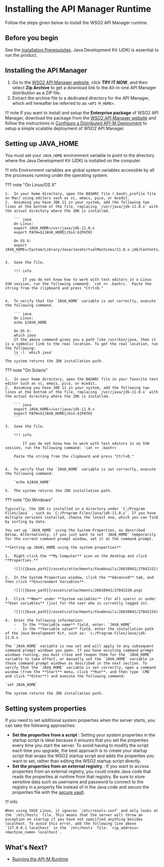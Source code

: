 # Installing the API Manager Runtime

Follow the steps given below to install the WSO2 API Manager runtime.

## Before you begin

See the [Installation Prerequisites]({{base_path}}/install-and-setup/install/installation-prerequisites). 
Java Development Kit (JDK) is essential to run the product.

## Installing the API Manager

1.  Go to the [WSO2 API Manager website](https://wso2.com/api-manager/), click **TRY IT NOW**, and then select **Zip Archive** to get a download link to the All-in-one API Manager distribution as a ZIP file.
2.  Extract the archive file to a dedicated directory for the API Manager, which will hereafter be referred to as `<API-M_HOME>`.

!!! note
    If you want to install and setup the **Enterprise package** of WSO2 API Manager, download the package from the [WSO2 API Manager website](https://wso2.com/api-manager/) and follow the instructions in [Configure a Distributed API-M Deployment]({{base_path}}/install-and-setup/setup/distributed-deployment/deploying-wso2-api-m-in-a-distributed-setup/) to setup a simple scalable deployment of WSO2 API Manager.

## Setting up JAVA_HOME

You must set your `JAVA_HOME` environment variable to point to the directory where the Java Development Kit (JDK) is installed on the computer.

!!! info
    Environment variables are global system variables accessible by all the processes running under the operating system.

??? note "On Linux/OS X"

    1.  In your home directory, open the BASHRC file (.bash\_profile file on Mac) using editors such as vi, emacs, pico, or mcedit.
    2.  Assuming you have JDK 11 in your system, add the following two lines at the bottom of the file, replacing `/usr/java/jdk-11.0.x` with the actual directory where the JDK is installed.

        ``` java
        On Linux:
        export JAVA_HOME=/usr/java/jdk-11.0.x
        export PATH=${JAVA_HOME}/bin:${PATH}
             
        On OS X:
        export JAVA_HOME=/System/Library/Java/JavaVirtualMachines/11.0.x.jdk/Contents/Home
        ```

    3.  Save the file.

        !!! info
        
            If you do not know how to work with text editors in a Linux SSH session, run the following command: `cat >> .bashrc.` Paste the string from the clipboard and press "Ctrl+D."


    4.  To verify that the `JAVA_HOME` variable is set correctly, execute the following command.

        ``` java
        On Linux:
        echo $JAVA_HOME
            
        On OS X:
        which java
        If the above command gives you a path like /usr/bin/java, then it is a symbolic link to the real location. To get the real location, run the following:
        ls -l `which java`
        ```
    The system returns the JDK installation path.

??? note "On Solaris"

    1.  In your home directory, open the BASHRC file in your favorite text editor such as vi, emacs, pico, or mcedit.
    2.  Assuming you have JDK 11 in your system, add the following two lines at the bottom of the file, replacing `/usr/java/jdk-11.0.x` with the actual directory where the JDK is installed.

        ``` java
        export JAVA_HOME=/usr/java/jdk-11.0.x
        export PATH=${JAVA_HOME}/bin:${PATH}
        ```

    3.  Save the file.

        !!! info
            
            If you do not know how to work with text editors in an SSH session, run the following command: `cat >> .bashrc          `

        Paste the string from the clipboard and press "Ctrl+D."


    4.  To verify that the `JAVA_HOME` variable is set correctly, execute the following command:

        `echo $JAVA_HOME`

    5.  The system returns the JDK installation path.

??? note "On Windows"

    Typically, the JDK is installed in a directory under `C:/Program Files/Java` , such as `C:/Program Files/Java/jdk-11.0.x`. If you have multiple versions installed, choose the latest one, which you can find by sorting by date.

    You set up `JAVA_HOME` using the System Properties, as described below. Alternatively, if you just want to set `JAVA_HOME` temporarily for the current command prompt window, set it at the command prompt.

    **Setting up JAVA\_HOME using the system properties**

    1.  Right-click the **My Computer** icon on the desktop and click **Properties.**

        ![]({{base_path}}/assets/attachments/thumbnails/26838941/27042151)

    2.  In the System Properties window, click the **Advanced** tab, and then click **Environment Variables**.

        ![]({{base_path}}/assets/attachments/26838941/27042150.png)

    3.  Click **New** under **System variables** (for all users) or under **User variables** (just for the user who is currently logged in).

        ![]({{base_path}}/assets/attachments/thumbnails/26838941/27042154)

    4.  Enter the following information:
        -   In the **Variable name** field, enter: `JAVA_HOME`
        -   In the **Variable value** field, enter the installation path of the Java Development Kit, such as: `c:/Program Files/Java/jdk-11.0.x         `

    The `JAVA_HOME` variable is now set and will apply to any subsequent command prompt windows you open. If you have existing command prompt windows running, you must close and reopen them for the `JAVA_HOME` variable to take effect, or manually set the `JAVA_HOME` variable in those command prompt windows as described in the next section. To verify that the `JAVA_HOME` variable is set correctly, open a command window (from the **Start** menu, click **Run**, and then type `CMD` and click **Enter**) and execute the following command:

    `set JAVA_HOME`

    The system returns the JDK installation path.

## Setting system properties

If you need to set additional system properties when the server starts, you can take the following approaches:

-   **Set the properties from a script** : Setting your system properties in the startup script is ideal because it ensures that you set the properties every time you start the server. To avoid having to modify the script each time you upgrade, the best approach is to create your startup script that wraps the WSO2 startup script and adds the properties you want to set, rather than editing the WSO2 startup script directly.
-   **Set the properties from an external registry** : If you want to access properties from an external registry, you could create Java code that reads the properties at runtime from that registry. Be sure to store sensitive data such as username and password to connect to the registry in a property file instead of in the Java code and secure the properties file with the [secure vault](https://docs.wso2.com/display/ADMIN44x/Carbon+Secure+Vault+Implementation).

!!! info

    When using SUSE Linux, it ignores `/etc/resolv.conf` and only looks at the `/etc/hosts` file. This means that the server will throw an exception on startup if you have not specified anything besides localhost. To avoid this error, add the following line above `127.0.0.1 localhost` in the `/etc/hosts` file: `<ip_address><machine_name> localhost`.

## What's Next?

-   [Running the API-M Runtime]({{base_path}}/install-and-setup/install/installing-the-product/running-the-api-m).

